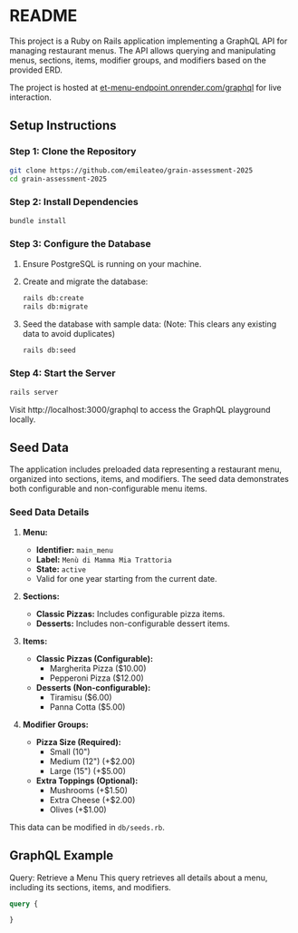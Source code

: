 # README

This project is a Ruby on Rails application implementing a GraphQL API for managing restaurant menus. The API allows querying and manipulating menus, sections, items, modifier groups, and modifiers based on the provided ERD.

The project is hosted at [et-menu-endpoint.onrender.com/graphql](https://et-menu-endpoint.onrender.com/graphql) for live interaction.


## Setup Instructions

### Step 1: Clone the Repository
```bash
git clone https://github.com/emileateo/grain-assessment-2025
cd grain-assessment-2025
```

### Step 2: Install Dependencies
```bash
bundle install
```

### Step 3: Configure the Database
1. Ensure PostgreSQL is running on your machine.

2. Create and migrate the database:
    ```bash
    rails db:create
    rails db:migrate
    ```

3. Seed the database with sample data:
   (Note: This clears any existing data to avoid duplicates)
    ```bash
    rails db:seed
    ```

### Step 4: Start the Server
```bash
rails server
```

Visit http://localhost:3000/graphql to access the GraphQL playground locally.


## Seed Data
The application includes preloaded data representing a restaurant menu, organized into sections, items, and modifiers. The seed data demonstrates both configurable and non-configurable menu items.

### Seed Data Details

1. **Menu:**
   - **Identifier:** `main_menu`  
   - **Label:** `Menù di Mamma Mia Trattoria`  
   - **State:** `active`  
   - Valid for one year starting from the current date.  

2. **Sections:**  
   - **Classic Pizzas:** Includes configurable pizza items.  
   - **Desserts:** Includes non-configurable dessert items.  

3. **Items:**  
   - **Classic Pizzas (Configurable):**  
     - Margherita Pizza ($10.00)  
     - Pepperoni Pizza ($12.00)  
   - **Desserts (Non-configurable):**  
     - Tiramisu ($6.00)  
     - Panna Cotta ($5.00)  

4. **Modifier Groups:**  
   - **Pizza Size (Required):**  
     - Small (10")  
     - Medium (12") (+$2.00)  
     - Large (15") (+$5.00)  
   - **Extra Toppings (Optional):**  
     - Mushrooms (+$1.50)  
     - Extra Cheese (+$2.00)  
     - Olives (+$1.00)
  
This data can be modified in `db/seeds.rb`.


## GraphQL Example
Query: Retrieve a Menu
This query retrieves all details about a menu, including its sections, items, and modifiers.

```graphql
query {

}
```
